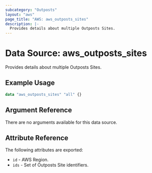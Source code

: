 ```yaml
---
subcategory: "Outposts"
layout: "aws"
page_title: "AWS: aws_outposts_sites"
description: |-
  Provides details about multiple Outposts Sites.
---
```


# Data Source: aws_outposts_sites

Provides details about multiple Outposts Sites.

## Example Usage

```terraform
data "aws_outposts_sites" "all" {}
```

## Argument Reference

There are no arguments available for this data source.

## Attribute Reference

The following attributes are exported:

* `id` - AWS Region.
* `ids` - Set of Outposts Site identifiers.
